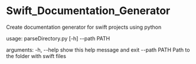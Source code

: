 # Swift_Documentation_Generator
Create documentation generator for swift projects using python

usage: parseDirectory.py [-h] --path PATH

arguments:
  -h, --help   show this help message and exit
  --path PATH  Path to the folder with swift files
